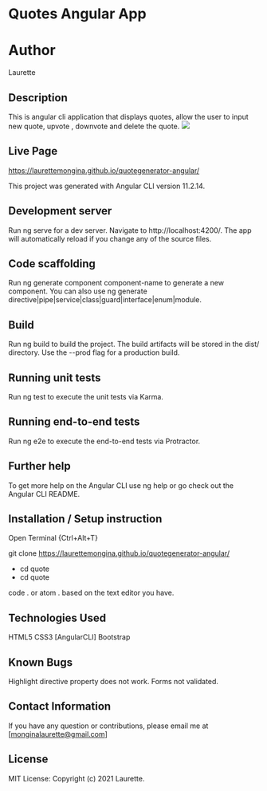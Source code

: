 # Quotes Angular App
# Author
Laurette


## Description
This is angular cli application that displays quotes, allow the user to input new quote, upvote , downvote and delete the quote.
<img src='quote.png'>

## Live Page
https://laurettemongina.github.io/quotegenerator-angular/

This project was generated with Angular CLI version 11.2.14.

## Development server
Run ng serve for a dev server. Navigate to http://localhost:4200/. The app will automatically reload if you change any of the source files.

## Code scaffolding
Run ng generate component component-name to generate a new component. You can also use ng generate directive|pipe|service|class|guard|interface|enum|module.

## Build
Run ng build to build the project. The build artifacts will be stored in the dist/ directory. Use the --prod flag for a production build.

## Running unit tests
Run ng test to execute the unit tests via Karma.

## Running end-to-end tests
Run ng e2e to execute the end-to-end tests via Protractor.

## Further help
To get more help on the Angular CLI use ng help or go check out the Angular CLI README.

## Installation / Setup instruction
Open Terminal {Ctrl+Alt+T}

git clone https://laurettemongina.github.io/quotegenerator-angular/
<ul>
<li>cd quote</li>
<li>cd quote</li>
</ul>

code . or atom . based on the text editor you have.

## Technologies Used

HTML5
CSS3
[AngularCLI]
Bootstrap
## Known Bugs
Highlight directive property does not work.
Forms not validated.
## Contact Information
If you have any question or contributions, please email me at [monginalaurette@gmail.com]

## License
MIT License:
Copyright (c) 2021 Laurette.